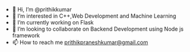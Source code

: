 - 👋 Hi, I’m @prithikkumar
- 👀 I’m interested in C++,Web Development and Machine Learning
- 🌱 I’m currently working on Flask
- 💞️ I’m looking to collaborate on Backend Development using Node js framework
- 📫 How to reach me prithikpraneshkumar@gmail.com
